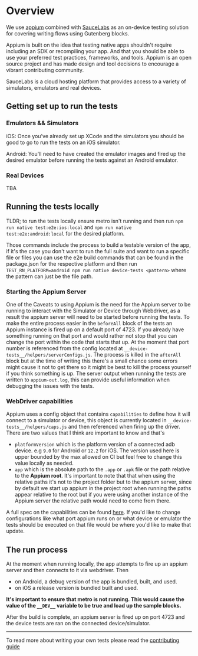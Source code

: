 # Overview

We use [appium](http://appium.io/) combined with [SauceLabs](https://saucelabs.com/) as an on-device testing solution for covering writing flows using Gutenberg blocks.

Appium is built on the idea that testing native apps shouldn't require including an SDK or recompiling your app. And that you should be able to use your preferred test practices, frameworks, and tools. Appium is an open source project and has made design and tool decisions to encourage a vibrant contributing community.

SauceLabs is a cloud hosting platform that provides access to a variety of simulators, emulators and real devices. 

## Getting set up to run the tests

### Emulators && Simulators

iOS: Once you've already set up XCode and the simulators you should be good to go to run the tests on an iOS simulator.

Android: You'll need to have created the emulator images and fired up the desired emulator before running the tests against an Android emulator. 

### Real Devices 

TBA

## Running the tests locally

TLDR; to run the tests locally ensure metro isn't running and then run `npm run native test:e2e:ios:local` and `npm run native test:e2e:android:local` for the desired platform.

Those commands include the process to build a testable version of the app, if it's the case you don't want to run the 
full suite and want to run a specific file or files you can use the e2e build commands that can be found in the package.json for the respective platform and then 
run `TEST_RN_PLATFORM=android npm run native device-tests <pattern>` where the pattern can just be the file path.

### Starting the Appium Server

One of the Caveats to using Appium is the need for the Appium server to be running to interact with the Simulator or Device through Webdriver, as a result the appium server will need to be started before running the tests. To make the entire process easier in the `beforeAll` block of the tests an Appium instance is fired up on a default port of 4723. If you already have something running on that port and would rather not stop that you can change the port within the code that starts that up. At the moment that port number is referenced from the config located at `__device-tests__/helpers/serverConfigs.js`. The process is killed in the `afterAll` block but at the time of writing this there's a small chance  some errors might cause it not to get there so it might be best to kill the process yourself if you think something is up. The server output when running the tests are written to `appium-out.log`, this can provide useful information when debugging the issues with the tests. 

### WebDriver capabilities 

Appium uses a config object that contains `capabilities` to define how it will connect to a simulator or device, this object is currently located in `__device-tests__/helpers/caps.js` and then referenced when firing up the driver. There are two values that I think are important to know and that's

- `platformVersion` which is the platform version of a connected adb device. e.g `9.0` for Android or `12.2` for iOS. The version used here is upper bounded by the max allowed on CI but feel free to change this value locally as needed. 
- `app` which is the absolute path to the `.app` or `.apk` file or the path relative to the **Appium root**. It's important to note that that when using the relative paths it's not to the project folder but to the appium server, since by default we start up appium in the project root when running the paths appear relative to the root but if you were using another instance of the Appium server the relative path would need to come from there.  

A full spec on the capabilities can be found [here](http://appium.io/docs/en/writing-running-appium/caps/). If you'd like to change configurations like
what port appium runs on or what device or emulator the tests should be executed on that file would be where you'd like to make that update.

## The run process 

At the moment when running locally, the app attempts to fire up an appium server and then connects to it via webdriver. Then 

* on Android, a debug version of the app is bundled, built, and used. 
* on iOS a release version is bundled built and used. 

**It's important to ensure that **metro is not running.** This would cause the value of the `__DEV__` variable to be true and load up the sample blocks.** 

After the build is complete, an appium server is fired up on port 4723 and the device tests are ran on the connected device/simulator. 

-----

To read more about writing your own tests please read the [contributing guide](https://github.com/wordpress-mobile/gutenberg-mobile/blob/develop/__device-tests__/CONTRIBUTING.md)
